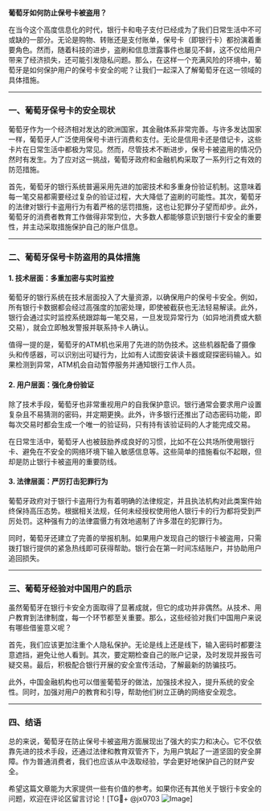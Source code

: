 **葡萄牙如何防止保号卡被盗用？**

在当今这个高度信息化的时代，银行卡和电子支付已经成为了我们日常生活中不可或缺的一部分。无论是购物、转账还是支付账单，保号卡（即银行卡）都扮演着重要角色。然而，随着科技的进步，盗刷和信息泄露事件也屡见不鲜，这不仅给用户带来了经济损失，还可能引发隐私问题。那么，在这样一个充满风险的环境中，葡萄牙是如何保护用户的保号卡安全的呢？让我们一起深入了解葡萄牙在这一领域的具体措施。

---

### **一、葡萄牙保号卡的安全现状**

葡萄牙作为一个经济相对发达的欧洲国家，其金融体系非常完善。与许多发达国家一样，葡萄牙人广泛使用保号卡进行消费和支付。无论是信用卡还是借记卡，这些卡片在日常生活中都极为常见。然而，尽管技术不断进步，保号卡被盗用的情况仍然时有发生。为了应对这一挑战，葡萄牙政府和金融机构采取了一系列行之有效的防范措施。

首先，葡萄牙的银行系统普遍采用先进的加密技术和多重身份验证机制。这意味着每一笔交易都需要经过复杂的验证过程，大大降低了盗刷的可能性。其次，葡萄牙的法律对银行卡盗用行为有着严格的惩罚措施，这也让犯罪分子望而却步。此外，葡萄牙的消费者教育工作做得非常到位，大多数人都能够意识到银行卡安全的重要性，并主动采取措施保护自己的账户信息。

---

### **二、葡萄牙保号卡防盗用的具体措施**

#### **1. 技术层面：多重加密与实时监控**
葡萄牙的银行系统在技术层面投入了大量资源，以确保用户的保号卡安全。例如，所有银行卡数据都会经过高强度的加密处理，即使被截获也无法轻易解读。此外，银行会通过实时监控系统跟踪每一笔交易，一旦发现异常行为（如异地消费或大额交易），就会立即触发警报并联系持卡人确认。

值得一提的是，葡萄牙的ATM机也采用了先进的防伪技术。这些机器配备了摄像头和传感器，可以识别出可疑行为，比如有人试图安装读卡器或窥探密码输入。如果检测到异常，ATM机会自动暂停服务并通知银行工作人员。

#### **2. 用户层面：强化身份验证**
除了技术手段，葡萄牙也非常重视用户的自我保护意识。银行通常会要求用户设置复杂且不易猜测的密码，并定期更换。此外，许多银行还推出了动态密码功能，即每次交易时都会生成一个唯一的验证码，只有持有该验证码的人才能完成交易。

在日常生活中，葡萄牙人也被鼓励养成良好的习惯，比如不在公共场所使用银行卡、避免在不安全的网络环境下输入敏感信息等。这些简单的措施看似不起眼，但却是防止银行卡被盗用的重要防线。

#### **3. 法律层面：严厉打击犯罪行为**
葡萄牙政府对于银行卡盗用行为有着明确的法律规定，并且执法机构对此类案件始终保持高压态势。根据相关法规，任何未经授权使用他人银行卡的行为都将受到严厉处罚。这种强有力的法律震慑力有效地遏制了许多潜在的犯罪行为。

同时，葡萄牙还建立了完善的举报机制。如果用户发现自己的银行卡被盗用，只需拨打银行提供的紧急热线即可获得帮助。银行会在第一时间冻结账户，并协助用户追回损失。

---

### **三、葡萄牙经验对中国用户的启示**

虽然葡萄牙在银行卡安全方面取得了显著成就，但它的成功并非偶然。从技术、用户教育到法律制度，每一个环节都至关重要。那么，这些经验对我们中国用户来说有哪些借鉴意义呢？

首先，我们应该更加注重个人隐私保护。无论是线上还是线下，输入密码时都要注意遮挡，避免让他人看到。其次，要定期检查自己的账户记录，及时发现并报告可疑交易。最后，积极配合银行开展的安全宣传活动，了解最新的防骗技巧。

此外，中国金融机构也可以借鉴葡萄牙的做法，加强技术投入，提升系统的安全性。同时，加强对用户的教育和引导，帮助他们树立正确的网络安全观念。

---

### **四、结语**

总的来说，葡萄牙在防止保号卡被盗用方面展现出了强大的实力和决心。它不仅依靠先进的技术手段，还通过法律和教育双管齐下，为用户筑起了一道坚固的安全屏障。作为普通消费者，我们也应该从中汲取经验，学会更好地保护自己的财产安全。

希望这篇文章能为大家提供一些有价值的参考。如果你还有其他关于银行卡安全的问题，欢迎在评论区留言讨论！[TG💪+ @jx0703 ![Image](https://github.com/user-attachments/assets/dbca1d08-cadb-493c-b0ec-ad6f7a83f270)]